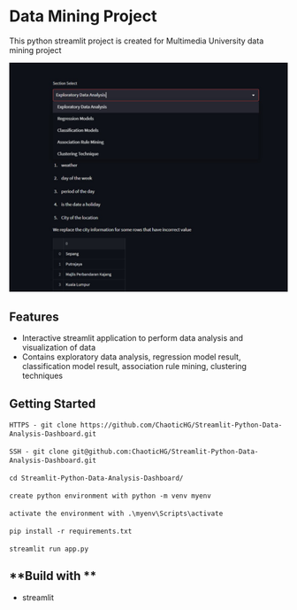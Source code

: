 # Data Mining Project

This python streamlit project is created for Multimedia University data mining project

![Preview](preview.jpg)

## **Features**

- Interactive streamlit application to perform data analysis and visualization of data
- Contains exploratory data analysis, regression model result, classification model result, association rule mining, clustering techniques

## **Getting Started**

```
HTTPS - git clone https://github.com/ChaoticHG/Streamlit-Python-Data-Analysis-Dashboard.git

SSH - git clone git@github.com:ChaoticHG/Streamlit-Python-Data-Analysis-Dashboard.git

cd Streamlit-Python-Data-Analysis-Dashboard/

create python environment with python -m venv myenv

activate the environment with .\myenv\Scripts\activate

pip install -r requirements.txt

streamlit run app.py
```

## **Build with **

- streamlit
